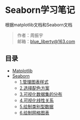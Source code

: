 # Seaborn学习笔记
根据matplotlib文档和Seaborn文档

> 作者：周振宇  
> 邮箱：blue_liberty@163.com

## 目录
+ [Matplotlib](http://nbviewer.jupyter.org/github/blueliberty/Seaborn/blob/master/0.Matplotlib.ipynb)
+ [Seaborn](http://nbviewer.jupyter.org/github/blueliberty/Seaborn/tree/master/)
	+ [1.管理图表样式](http://nbviewer.jupyter.org/github/blueliberty/Seaborn/blob/master/1.Controlling%20figure%20aesthetics.ipynb)
	+ [2.选择配色方案](http://nbviewer.jupyter.org/github/blueliberty/Seaborn/blob/master/2.Choosing%20color%20palettes.ipynb)
	+ [3.可视化数据集的分布](http://nbviewer.jupyter.org/github/blueliberty/Seaborn/blob/master/3.Visualizing%20the%20distribution%20of%20a%20dataset.ipynb)
	+ [4.可视化线性关系](http://nbviewer.jupyter.org/github/blueliberty/Seaborn/blob/master/4.Visualizing%20linear%20relationships.ipynb)
	+ [5.绘制类别型数据](http://nbviewer.jupyter.org/github/blueliberty/Seaborn/blob/master/5.Plotting%20with%20categorical%20data.ipynb)
	+ [6.绘制网格图表](http://nbviewer.jupyter.org/github/blueliberty/Seaborn/blob/master/6.Structured%20grids.ipynb)